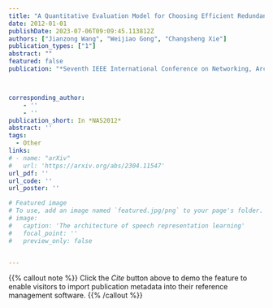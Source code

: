 ```yaml
---
title: "A Quantitative Evaluation Model for Choosing Efficient Redundancy Strategies over Clouds"
date: 2012-01-01
publishDate: 2023-07-06T09:09:45.113812Z
authors: ["Jianzong Wang", "Weijiao Gong", "Changsheng Xie"]
publication_types: ["1"]
abstract: ""
featured: false
publication: "*Seventh IEEE International Conference on Networking, Architecture, and Storage*"



corresponding_author:
    - ''
    - ''
publication_short: In *NAS2012* 
abstract: ''
tags:
  - Other
links:
# - name: "arXiv"
#   url: 'https://arxiv.org/abs/2304.11547'
url_pdf: ''
url_code: ''
url_poster: ''

# Featured image
# To use, add an image named `featured.jpg/png` to your page's folder.
# image:
#   caption: 'The architecture of speech representation learning'
#   focal_point: ''
#   preview_only: false


---
```


{{% callout note %}}
Click the _Cite_ button above to demo the feature to enable visitors to import publication metadata into their reference management software.
{{% /callout %}}



